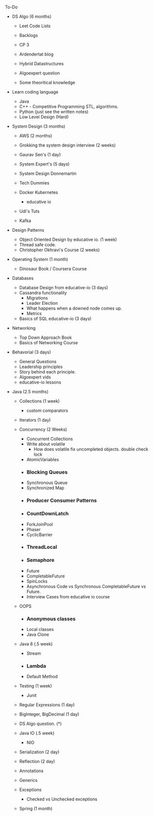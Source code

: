 To-Do
- DS Algo (6 months)
  - Leet Code Lists
  - Backlogs
  - CP 3
  - Ardendertat blog
  - Hybrid Datastructures
  
  - Algoexpert question
  - Some theoritical knowledge

- Learn coding language
  - Java
  - C++ - Competitive Programming STL, algorithms.
  - Python (just see the written notes)
  - Low Level Design (Hard)

- System Design (3 months)
  - AWS (2 months)
  - Grokking the system design interview (2 weeks)
  - Gaurav Sen's (1 day)
  - System Expert's (5 days)
 
  - System Design Donnemartin
  - Tech Dummies
  - Docker Kubernetes
    - educative io
  - Udi's Tuts
  - Kafka


- Design Patterns
  - Object Oriented Design by educative io. (1 week)
  - Thread safe code.
  - Christopher Okhravi's Course (2 weeks)

- Operating System (1 month)
  - Dinosaur Book / Coursera Course

- Databases 
  - Database Design from educative-io (3 days)
  - Cassandra functionality
    - Migrations
    - Leader Election
    - What happens when a downed node comes up.
    - Metrics
  - Basics of SQL educative-io (3 days)


- Networking
  - Top Down Approach Book
  - Basics of Networking Course

- Behavorial (3 days)
  - General Questions
  - Leadership principles
  - Story behind each principle.
  - Algoexpert vids
  - educative-io lessons


- Java (2.5 months)
  - Collections (1 week)
    - custom comparators
  - Iterators (1 day)
  - Concurrency (2 Weeks)
    - Concurrent Collections
    - Write about volatile
      - How does volatile fix uncompleted objects. double check lock
    - AtomicVariables
    - ### Blocking Queues
    - Synchronous Queue
    - Synchronized Map
    - ### Producer Consumer Patterns
    - ### CountDownLatch
    - ForkJoinPool
    - Phaser
    - CyclicBarrier
    - ### ThreadLocal
    - ### Semaphore
    - Future
    - CompletableFuture
    - SpinLocks
    - Asynchronous Code vs Synchronous CompletableFuture vs Future.
    - Interview Cases from educative io course 

  - OOPS
    - ### Anonymous classes
    - Local classes
    - Java Clone
  - Java 8 (.5 week)
    - Stream
    - ### Lambda
    - Default Method
  - Testing (1 week)
    - Junit
  - Regular Expressions (1 day)
  - BigInteger, BigDecimal (1 day)
  - DS Algo question. (*)
  - Java IO (.5 week)
    - NIO
  - Serialization (2 day)
  - Reflection (2 day)
  - Annotations 
  - Generics
  - Exceptions
    - Checked vs Unchecked exceptions
  - Spring (1 month)


